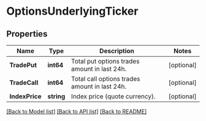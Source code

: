 # OptionsUnderlyingTicker

## Properties

Name | Type | Description | Notes
------------ | ------------- | ------------- | -------------
**TradePut** | **int64** | Total put options trades amount in last 24h. | [optional] 
**TradeCall** | **int64** | Total call options trades amount in last 24h. | [optional] 
**IndexPrice** | **string** | Index price (quote currency). | [optional] 

[[Back to Model list]](../README.md#documentation-for-models) [[Back to API list]](../README.md#documentation-for-api-endpoints) [[Back to README]](../README.md)


